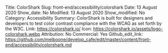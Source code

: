Title: ColorShark
Slug: front-end/accessibility/colorshark
Date: 13 August 2020
Show_date: No
Modified: 13 August 2020
Show_modified: No
Category: Accessibility
Summary: ColorShark is built for designers and developers to test color contrast compliance with the WCAG as set forth by the W3C.
Link: https://colorshark.io/
Icon: https://colorshark.io/assets/logo-colorshark.webp
Attribution: No
Commercial: Yes
Github_edit_link: https://github.com/melboone/develop_cafe/edit/master/content/front-end/accessibility/colorshark.md